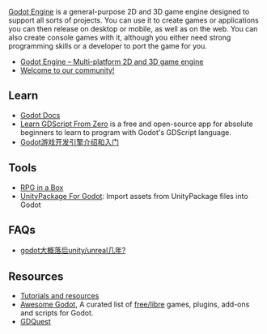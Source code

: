 [Godot Engine](https://godotengine.org/) is a general-purpose 2D and 3D game engine designed to support all sorts of projects. 
You can use it to create games or applications you can then release on desktop or mobile, as well as on the web.
You can also create console games with it, although you either need strong programming skills or a developer to port the game for you.


- [Godot Engine – Multi-platform 2D and 3D game engine](https://github.com/godotengine/godot)
- [Welcome to our community!](https://forum.godotengine.org/)



## Learn
- [Godot Docs](https://docs.godotengine.org/en/stable/index.html)
- [Learn GDScript From Zero](https://github.com/GDQuest/learn-gdscript) is a free and open-source app for absolute beginners to learn to program with Godot's GDScript language.
- [Godot游戏开发引擎介绍和入门](https://zhuanlan.zhihu.com/godot)



## Tools
- [RPG in a Box](https://rpginabox.com/)
- [UnityPackage For Godot](https://github.com/barcoderdev/unitypackage_godot): Import assets from UnityPackage files into Godot



## FAQs
- [godot大概落后unity/unreal几年?](https://www.zhihu.com/question/546368930)



## Resources
- [Tutorials and resources](https://docs.godotengine.org/en/stable/community/tutorials.html#doc-community-tutorials)
- [Awesome Godot](https://github.com/godotengine/awesome-godot), A curated list of [free/libre](https://www.gnu.org/philosophy/free-sw.html) games, plugins, add-ons and scripts for Godot.
- [GDQuest](https://github.com/GDQuest/)
